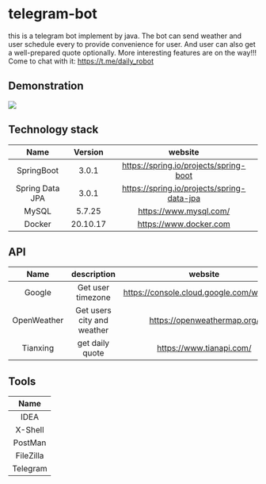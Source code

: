 # telegram-bot
this is a telegram bot implement by java. The bot can send weather and user schedule every to provide convenience for user. And user can also get a well-prepared quote optionally. More interesting features are on the way!!!
Come to chat with it: https://t.me/daily_robot

## Demonstration
![](gif/e77pu-1dgyb.gif)

## Technology stack
|      Name       | Version  |                    website                    |
|:---------------:|:--------:|:---------------------------------------------:|
|   SpringBoot    |  3.0.1   |    https://spring.io/projects/spring-boot     |
| Spring Data JPA |  3.0.1   |  https://spring.io/projects/spring-data-jpa   |
|      MySQL      |  5.7.25  |            https://www.mysql.com/             |
|     Docker      | 20.10.17 |            https://www.docker.com             |

## API
|    Name     |        description         |                 website                  |
|:-----------:|:--------------------------:|:----------------------------------------:|
|   Google    |     Get user timezone      | https://console.cloud.google.com/welcome |
| OpenWeather | Get users city and weather |       https://openweathermap.org/        |
|  Tianxing   |      get daily quote       |         https://www.tianapi.com/         |

## Tools
|   Name    | 
|:---------:|
|   IDEA    | 
|  X-Shell  | 
|  PostMan  | 
| FileZilla |
| Telegram  |


